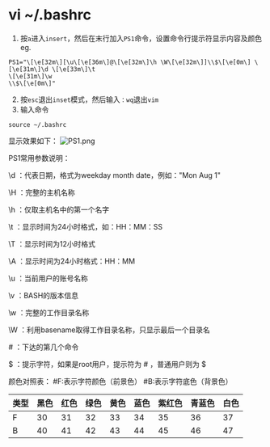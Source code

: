# vi ~/.bashrc
1. 按```a```进入```insert```，然后在末行加入```PS1```命令，设置命令行提示符显示内容及颜色<br/>
eg.
```
PS1="\[\e[32m\][\u\[\e[36m\]@\[\e[32m\]\h \W\[\e[32m\]]\\$\[\e[0m\] \[\e[31m\]\d \[\e[33m\]\t
\[\e[31m\]\w
\\$\[\e[0m\]"
```
2. 按```esc```退出```inset```模式，然后输入```：wq```退出```vim``` <br/>
3. 输入命令
```
source ~/.bashrc
```
显示效果如下：
![PS1.png](BioinfoH/Linux/fig/PS1.png)





PS1常用参数说明：

  \d ：代表日期，格式为weekday month date，例如："Mon Aug 1"

  \H ：完整的主机名称

  \h ：仅取主机名中的第一个名字

  \t ：显示时间为24小时格式，如：HH：MM：SS

  \T ：显示时间为12小时格式

  \A ：显示时间为24小时格式：HH：MM

  \u ：当前用户的账号名称

  \v ：BASH的版本信息

  \w ：完整的工作目录名称

  \W ：利用basename取得工作目录名称，只显示最后一个目录名

  \# ：下达的第几个命令

  \$ ：提示字符，如果是root用户，提示符为 # ，普通用户则为 $

颜色对照表：
#F:表示字符颜色（前景色）
#B:表示字符底色（背景色）

| 类型 |黑色  | 红色 | 绿色| 黄色| 蓝色| 紫红色 | 青蓝色| 白色|
| --- | ---- | -----| --- | ---- |---| --- |---|---- |
|F  |30  |31 |32 |33 |34 |35 |36    |37  |
|B   |40  |41  |42 |43|44 |45 |46 |47 |


